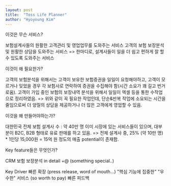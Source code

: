 ```yaml
---
layout: post
title:  "Toss Life Planner"
author: "Hyoyoung Kim"
---
```


이것은 무슨 서비스?

보험설계사들의 원활한 고객관리 및 영업업무를 도와주는 서비스
고객의 보험 보장분석 및 원활한 상담을 도와주는 서비스
=> 한마디로, 설계사들이 일을 더 쉽고 편하게 잘 할 수 있도록 도와주는 서비스

이것이 왜 필요한가?

고객의 보험분석을 위해서는 고객이 보유한 보험증권을 일일이 요청해야하고, 고객이 모르거나 잊었을 경우 각 보험사로 연락하여 증권을 수집해야 함(시간 소요가 꽤 길고 번거로움).
고객이 가입 중인 보험의 보장내역 분석을 위해서 일일이 엑셀 등을 통한 수작업으로 정리하였음.
=> 위와 같이 꼭 필요한 작업인데, 단순&반복 작업에 소요되는 시간을 줄임으로써 더 양질의 상담을 제공하거나 더 많은 고객에게 영업할 수 있음.

이것을 왜 만들어야하는가?

대한민국 전체 보험 설계사 수 : 약 40만 명
이미 시장에 있는 서비스들이 있으며, 대부분이 B2C, B2B 형태로 유료 판매를 하고 있음.
=> 전체 설계사 중, 25% (약 10만 명) * 1인당 15,000원 = 15억 원 정도의 매출 potential이 존재함.

Key feature들은 무엇인가?

CRM
보험 보장분석 in detail
+@ (something special..)

Key Driver
빠른 확장 (press release, word of mouth...)
"핵심 기능에 집중한" "우수한" 서비스 (so worth to pay)
빠른 피드백
